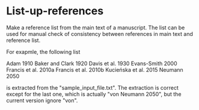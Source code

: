 # List-up-references
Make a reference list from the main text of a manuscript. The list can be used for manual check of consistency between references in main text and reference list. 

For exapmle, the following list 

Adam 1910 
Baker and Clark 1920
Davis et al. 1930 
Evans-Smith 2000
Francis et al. 2010a
Francis et al. 2010b
Kucieńska et al. 2015
Neumann 2050

is extracted from the "sample_input_file.txt". The extraction is correct except for the last one, which is actually "von Neumann 2050", but the current version ignore "von". 

